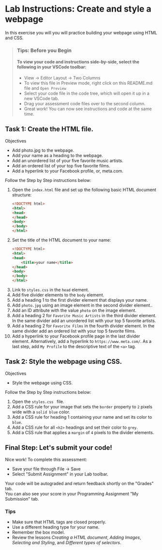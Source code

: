 # Lab Instructions: Create and style a webpage

In this exercise you will you will practice building your webpage using HTML and CSS.

> ### **Tips: Before you Begin**
> #### **To view your code and instructions side-by-side**, select the following in your VSCode toolbar:
> - View -> Editor Layout -> Two Columns
> - To view this file in Preview mode, right click on this README.md file and `Open Preview`
> - Select your code file in the code tree, which will open it up in a new VSCode tab.
> - Drag your assessment code files over to the second column. 
> - Great work! You can now see instructions and code at the same time. 

## Task 1: Create the HTML file. 

Objectives
- Add  photo.jpg to the webpage.
- Add your name as a heading to the webpage.
- Add an unordered list of your five favorite music artists.
- Add an ordered list of your top five favorite films.
- Add a hyperlink to your Facebook profile, or, meta.com.

Follow the Step by Step instructions below:

1. Open the `index.html` file and set up the following basic HTML document structure:
    ```HTML
    <!DOCTYPE html>
    <html>
    <head>
    </head>
    <body>
    </body>
    </html>
    ```
2. Set the title of the HTML document to your name:
    ```HTML
    <!DOCTYPE html>
    <html>
    <head>
        <title>your name</title>
    </head>
    <body>
    </body>
    </html>
    ```
3. Link to `styles.css` in the `head` element.
4. Add five divider elements to the `body` element.
5. Add a heading 1 to the first divider element that displays your name.
6. Add `photo.jpg` using an image element in the second divider element..  
7. Add an ID attribute with the value `photo` on the image element.
8. Add a heading 2 for `Favorite Music Artists` in the third divider element. In the same divider add an unordered list with your top 5 favorite artists.
9. Add a heading 2 for `Favorite Films` in the fourth divider element. In the same divider add an ordered list with your top 5 favorite films.
10. Add a hyperlink to your Facebook profile page in the last divider element. Alternatively, add a hyperlink to `https://www.meta.com/`. As a last step, add `My Profile` to the descriptive text of the `<a>` tag. 

## Task 2: Style the webpage using CSS.

Objectives
- Style the webpage using CSS.

Follow the Step by Step instructions below:

1. Open the `styles.css ` file.
2. Add a CSS rule for your image that sets the `border` property to `2` pixels wide with a `solid blue` color.
3. Add a CSS rule for heading 1 containing your name and set its color to `blue`.
4. Add a CSS rule for all `<h2>` headings and set their color to `grey`.
5. Add a CSS rule that applies a `margin` of `4` pixels to the divider elements.

## Final Step: Let's submit your code!
Nice work! To complete this assessment:
- Save your file through File -> Save 
- Select "Submit Assignment" in your Lab toolbar. 

Your code will be autograded and return feedback shortly on the "Grades" tab.  
You can also see your score in your Programming Assignment "My Submission" tab.

### Tips

* Make sure that HTML tags are closed properly.
* Use a different heading type for your name.
* Remember the box model.
* Review the lessons *Creating a HTML document*, *Adding Images*, *Selecting and Styling*, and *Different types of selectors*.
